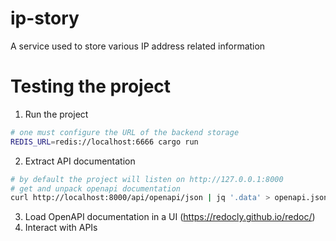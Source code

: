# ip-story
A service used to store various IP address related information

# Testing the project

1. Run the project
```bash
# one must configure the URL of the backend storage
REDIS_URL=redis://localhost:6666 cargo run
```
2. Extract API documentation
```bash
# by default the project will listen on http://127.0.0.1:8000
# get and unpack openapi documentation
curl http://localhost:8000/api/openapi/json | jq '.data' > openapi.json
```
3. Load OpenAPI documentation in a UI (https://redocly.github.io/redoc/)
4. Interact with APIs

